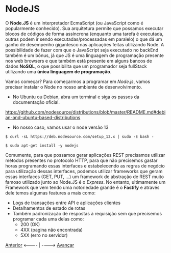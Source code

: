 # NodeJS

O **Node.JS** é um interpretador EcmaScript (ou JavaScript como é popularmente conhecido). Sua arquitetura permite que possamos executar blocos de códigos de forma assíncrona (enquanto uma tarefa é executada, outras podem ir sendo executadas/processadas em paralelo) o que dá um ganho de desempenho gigantesco nas aplicações feitas utilizando Node. A possibilidade de fazer com que o JavaScript seja executado no backEnd também é um bônus, já que JS é uma linguagem de programação presente nos web browsers e que também está presente em alguns bancos de dados **NoSQL**, o que possibilita que um programador seja fullStack utilizando uma **única linguagem de programação**.

Vamos começar? Para começarmos a programar em *Node.js*, vamos precisar instalar o Node no nosso ambiente de desenvolvimento.

- No Ubuntu ou Debian, abra um terminal e siga os passos da documentação oficial.

https://github.com/nodesource/distributions/blob/master/README.md#debian-and-ubuntu-based-distributions

- No nosso caso, vamos usar o node versão 13

```
$ curl -sL https://deb.nodesource.com/setup_13.x | sudo -E bash -

$ sudo apt-get install -y nodejs
```

Comumente, para que possamos gerar aplicações REST precisamos utilizar métodos presentes no protocolo HTTP, para que não precisemos gastar horas programando essas interfaces e estabelecendo as regras de negócio para utilização dessas interfaces, podemos utilizar frameworks que geram essas interfaces (GET, PUT, …) um framework de abstração de REST muito famoso utilizado junto ao Node.JS é o *Express*. No entanto, ultimamente um Framework que vem tendo uma notoriedade grande é o **Fastify** e através dele temos algumas features a mais como:

* Logs de transações entre API e aplicações clientes
* Detalhamentos de estado de rotas
* Também padronização de respostas à requisição sem que precisemos programar cada uma delas como:
  * 200 (OK)
  * 4XX (pagina não encontrada)
  * 5XX (erro no servidor)




[Anterior](./01Introducao.md) <---- | ----> [Avançar]()
